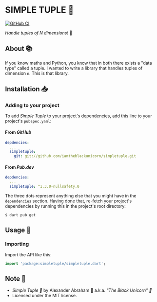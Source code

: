# SIMPLE TUPLE :abacus:

[![GitHub CI](https://github.com/iamtheblackunicorn/simpletuple/actions/workflows/dart.yml/badge.svg)](https://github.com/iamtheblackunicorn/simpletuple/actions)

*Handle tuples of N dimensions!* :abacus:

## About :books:

If you know maths and Python, you know that in both there exists a "data type" called a tuple.
I wanted to write a library that handles tuples of dimension `n`. This is that library.

## Installation :inbox_tray:

### Adding to your project

To add *Simple Tuple* to your project's dependencies, add this line to your project's `pubspec.yaml`:

#### From *GitHub*

```YAML
depdencies:
  ...
  simpletuple:
    git: git://github.com/iamtheblackunicorn/simpletuple.git
```

#### From *Pub.dev*

```YAML
depdencies:
  ...
  simpletuple: ^1.3.0-nullsafety.0
```

The three dots represent anything else that you might have in the `dependencies` section. Having done that, re-fetch your project's dependencies by running this in the project's root directory:

```bash
$ dart pub get
```

## Usage :hammer:

### Importing

Import the API like this:

```dart
import 'package:simpletuple/simpletuple.dart';
```

## Note :scroll:

- *Simple Tuple :abacus:* by Alexander Abraham :black_heart: a.k.a. *"The Black Unicorn" :unicorn:*
- Licensed under the MIT license.
